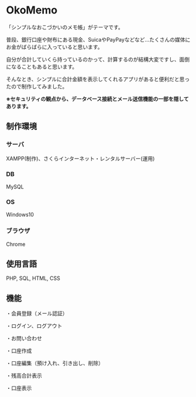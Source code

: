 # OkoMemo



「シンプルなおこづかいのメモ帳」がテーマです。
 
普段、銀行口座や財布にある現金、SuicaやPayPayなどなど…たくさんの媒体にお金がばらばらに入っていると思います。

自分が合計していくら持っているのかって、計算するのが結構大変ですし、面倒になることもあると思います。

そんなとき、シンプルに合計金額を表示してくれるアプリがあると便利だと思ったので制作してみました。

**※セキュリティの観点から、データベース接続とメール送信機能の一部を隠してあります。**


## 制作環境
### サーバ
XAMPP(制作)、さくらインターネット・レンタルサーバー(運用)

### DB
MySQL

### OS 
Windows10

### ブラウザ
Chrome

## 使用言語
PHP, SQL, HTML, CSS



## 機能

・会員登録（メール認証）

・ログイン、ログアウト

・お問い合わせ

・口座作成

・口座編集（預け入れ、引き出し、削除）

・残高合計表示

・口座表示
